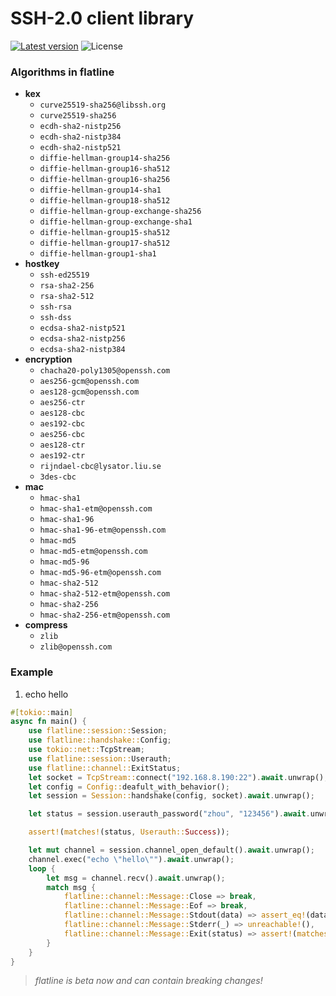 SSH-2.0 client library
=====

[![Latest version](https://img.shields.io/crates/v/flatline.svg)](https://crates.io/crates/flatline)  ![License](https://img.shields.io/crates/l/flatline.svg)

### Algorithms in flatline
- **kex**
    - `curve25519-sha256@libssh.org`
    - `curve25519-sha256`
    - `ecdh-sha2-nistp256`
    - `ecdh-sha2-nistp384`
    - `ecdh-sha2-nistp521`
    - `diffie-hellman-group14-sha256`
    - `diffie-hellman-group16-sha512`
    - `diffie-hellman-group16-sha256`
    - `diffie-hellman-group14-sha1`
    - `diffie-hellman-group18-sha512`
    - `diffie-hellman-group-exchange-sha256`
    - `diffie-hellman-group-exchange-sha1`
    - `diffie-hellman-group15-sha512`
    - `diffie-hellman-group17-sha512`
    - `diffie-hellman-group1-sha1`
- **hostkey**
    - `ssh-ed25519`
    - `rsa-sha2-256`
    - `rsa-sha2-512`
    - `ssh-rsa`
    - `ssh-dss`
    - `ecdsa-sha2-nistp521`
    - `ecdsa-sha2-nistp256`
    - `ecdsa-sha2-nistp384`
- **encryption**
    - `chacha20-poly1305@openssh.com`
    - `aes256-gcm@openssh.com`
    - `aes128-gcm@openssh.com`
    - `aes256-ctr`
    - `aes128-cbc`
    - `aes192-cbc`
    - `aes256-cbc`
    - `aes128-ctr`
    - `aes192-ctr`
    - `rijndael-cbc@lysator.liu.se`
    - `3des-cbc`
- **mac**
    - `hmac-sha1`
    - `hmac-sha1-etm@openssh.com`
    - `hmac-sha1-96`
    - `hmac-sha1-96-etm@openssh.com`
    - `hmac-md5`
    - `hmac-md5-etm@openssh.com`
    - `hmac-md5-96`
    - `hmac-md5-96-etm@openssh.com`
    - `hmac-sha2-512`
    - `hmac-sha2-512-etm@openssh.com`
    - `hmac-sha2-256`
    - `hmac-sha2-256-etm@openssh.com`
- **compress**
    - `zlib`
    - `zlib@openssh.com`

### Example
1. echo hello
```rust
#[tokio::main]
async fn main() {
    use flatline::session::Session;
    use flatline::handshake::Config;
    use tokio::net::TcpStream;
    use flatline::session::Userauth;
    use flatline::channel::ExitStatus;
    let socket = TcpStream::connect("192.168.8.190:22").await.unwrap();
    let config = Config::deafult_with_behavior();
    let session = Session::handshake(config, socket).await.unwrap();

    let status = session.userauth_password("zhou", "123456").await.unwrap();

    assert!(matches!(status, Userauth::Success));

    let mut channel = session.channel_open_default().await.unwrap();
    channel.exec("echo \"hello\"").await.unwrap();
    loop {
        let msg = channel.recv().await.unwrap();
        match msg {
            flatline::channel::Message::Close => break,
            flatline::channel::Message::Eof => break,
            flatline::channel::Message::Stdout(data) => assert_eq!(data, b"hello\n"),
            flatline::channel::Message::Stderr(_) => unreachable!(),
            flatline::channel::Message::Exit(status) => assert!(matches!(status, ExitStatus::Normal(0))),
        }
    }
}
```

> *flatline is beta now and can contain breaking changes!*